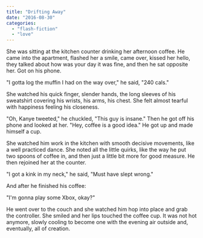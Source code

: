 ```yaml
---
title: "Drifting Away"
date: "2016-08-30"
categories: 
  - "flash-fiction"
  - "love"
---
```


She was sitting at the kitchen counter drinking her afternoon coffee. He came into the apartment, flashed her a smile, came over, kissed her hello, they talked about how was your day it was fine, and then he sat opposite her. Got on his phone.

"I gotta log the muffin I had on the way over," he said, "240 cals."

She watched his quick finger, slender hands, the long sleeves of his sweatshirt covering his wrists, his arms, his chest. She felt almost tearful with happiness feeling his closeness.

"Oh, Kanye tweeted," he chuckled, "This guy is insane." Then he got off his phone and looked at her. "Hey, coffee is a good idea." He got up and made himself a cup.

She watched him work in the kitchen with smooth decisive movements, like a well practiced dance. She noted all the little quirks, like the way he put two spoons of coffee in, and then just a little bit more for good measure. He then rejoined her at the counter.

"I got a kink in my neck," he said, "Must have slept wrong."

And after he finished his coffee:

"I'm gonna play some Xbox, okay?"

He went over to the couch and she watched him hop into place and grab the controller. She smiled and her lips touched the coffee cup. It was not hot anymore, slowly cooling to become one with the evening air outside and, eventually, all of creation.
